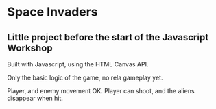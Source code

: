 # Space Invaders

## Little project before the start of the Javascript Workshop

Built with Javascript, using the HTML Canvas API.

Only the basic logic of the game, no rela gameplay yet.

Player, and enemy movement OK.
Player can shoot, and the aliens disappear when hit.